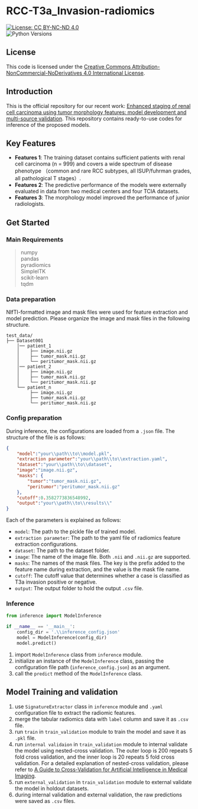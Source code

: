 # RCC-T3a_Invasion-radiomics

[![License: CC BY-NC-ND 4.0](https://licensebuttons.net/l/by-nc-nd/4.0/80x15.png)](https://creativecommons.org/licenses/by-nc-nd/4.0/)  
![Python Versions](https://img.shields.io/badge/python-3.7%20%7C%203.8-blue)

## License

This code is licensed under the [Creative Commons Attribution-NonCommercial-NoDerivatives 4.0 International License](https://creativecommons.org/licenses/by-nc-nd/4.0/).

## Introduction

This is the official repository for our recent work: [Enhanced staging of renal cell carcinoma using tumor morphology features: model development and multi-source validation](https://doi.org/10.1038/s41746-025-01723-x). This repository contains ready-to-use codes for inference of the proposed models.


## Key Features

- **Features 1**: The training dataset contains sufficient patients with renal cell carcinoma (n = 999) and covers a wide spectrum of disease phenotype （common and rare RCC subtypes, all ISUP/fuhrman grades, all pathological T stages）.
- **Features 2**: The predictive performance of the models were externally evaluated in data from two medical centers and four TCIA datasets.
- **Features 3**: The morphology model improved the performance of junior radiologists.

## Get Started

### Main Requirements    
> numpy  
> pandas  
> pyradiomics  
> SimpleITK  
> scikit-learn  
> tqdm  

### Data preparation
NIfTI-formatted image and mask files were used for feature extraction and model prediction. Please organize the image and mask files in the following structure.
```
test_data/
├── Dataset001
    │── patient_1
    │    ├── image.nii.gz
    │    ├── tumor_mask.nii.gz
    │    └── peritumor_mask.nii.gz
    │── patient_2
    │    ├── image.nii.gz
    │    ├── tumor_mask.nii.gz
    │    └── peritumor_mask.nii.gz
    └── patient_n
         ├── image.nii.gz
         ├── tumor_mask.nii.gz
         └── peritumor_mask.nii.gz
```
### Config preparation
During inference, the configurations are loaded from a `.json` file. The structure of the file is as follows:

```json
{
    "model":"your\\path\\to\\model.pkl", 
    "extraction parameter":"your\\path\\to\\extraction.yaml", 
    "dataset":"your\\path\\to\\dataset", 
    "image":"image.nii.gz", 
    "masks": {
        "tumor":"tumor_mask.nii.gz", 
        "peritumor":"peritumor_mask.nii.gz"
    }, 
    "cutoff":0.3582773836548992, 
    "output":"your\\path\\to\\results\\"
}
```

Each of the parameters is explained as follows:

- `model`: The path to the pickle file of trained model.
- `extraction parameter`: The path to the yaml file of radiomics feature extraction configurations.
- `dataset`: The path to the dataset folder.
- `image`: The name of the image file. Both `.nii` and `.nii.gz` are supported.
- `masks`: The names of the mask files. The key is the prefix added to the feature name during extraction, and the value is the mask file name.
- `cutoff`: The cutoff value that determines whether a case is classified as T3a invasion positive or negative.
- `output`: The output folder to hold the output `.csv` file.

### Inference
```python
from inference import ModelInference

if __name__ == '__main__':
    config_dir = '.\\inference_config.json'
    model = ModelInference(config_dir)
    model.predict()
```
1. import `ModelInference` class from `inference` module.
2. initialize an instance of the `ModelInference` class, passing the configuration file path (`inference_config.json`) as an argument.
3. call the `predict` method of the `ModelInference` class.

## Model Training and validation
1. use `SignatureExtractor` class in `inference` module and `.yaml` configuration file to extract the radiomic features.
2. merge the tabular radiomics data with `label` column and save it as `.csv` file.
3. run `train` in `train_validation` module to train the model and save it as `.pkl` file.
4. run `internal validaion` in `train_validation` module to internal validate the model using nested-cross validation. The outer loop is 200 repeats 5 fold cross validation, and the inner loop is 20 repeats 5 fold cross validation. For a detailed explanation of nested-cross validation, please refer to [A Guide to Cross-Validation for Artificial Intelligence in Medical Imaging](https://doi.org/10.1148/ryai.220232).
5. run `external_validation` in `train_validation` module to external validate the model in holdout datasets.
6. during internal validation and external validation, the raw predictions were saved as `.csv` files.

